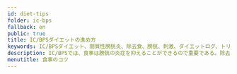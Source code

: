 ```yaml
---
id: diet-tips
folder: ic-bps
fallback: en
public: true
title: IC/BPSダイエットの進め方
keywords: IC/BPSダイエット、間質性膀胱炎、除去食、膀胱、刺激、ダイエットログ、トリガー症状、間質性膀胱炎、膀胱痛症候群、IC/BPS
description: IC/BPSでは、食事は膀胱の炎症を抑えることができるので重要である。除去食は、どのような食べ物や飲み物を安全に摂取できるかを見つけるのに役立ちます。
menutitle: 食事のコツ
---
```

